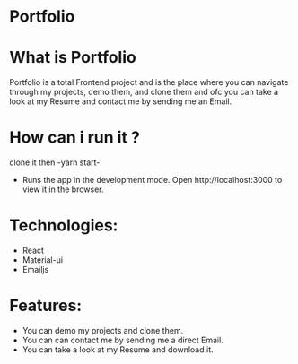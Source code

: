 # Portfolio
# What is Portfolio
Portfolio is a total Frontend project and is the place where you can navigate through my projects, demo them, and clone them and ofc you can take a look at my Resume and contact me by sending me an Email. 
# How can i run it ?
clone it then -yarn start-
+ Runs the app in the development mode. Open http://localhost:3000 to view it in the browser.
# Technologies:
* React
* Material-ui
* Emailjs
# Features:
- You can demo my projects and clone them.
- You can can contact me by sending me a direct Email.
- You can take a look at my Resume and download it.

